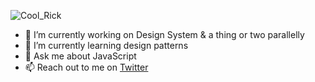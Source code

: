 ![Cool_Rick](https://user-images.githubusercontent.com/26833319/133585885-76c8b10c-5814-43d1-ac89-65af416a43dd.png)


<!--
**abhinav-anshul/abhinav-anshul** is a ✨ _special_ ✨ repository because its `README.md` (this file) appears on your GitHub profile.

Here are some ideas to get you started:
-->
- 🔭 I’m currently working on Design System & a thing or two parallelly
- 🌱 I’m currently learning design patterns
- 💬 Ask me about JavaScript 
- 📫 Reach out to me on [Twitter](https://twitter.com/abhhnv)


